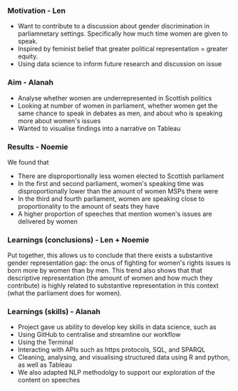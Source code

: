 ### Motivation - Len
* Want to contribute to a discussion about gender discrimination in parliamnetary settings. Specifically how much time women are given to speak.
* Inspired by feminist belief that greater political representation = greater equity. 
* Using data science to inform future research and discussion on issue

### Aim - Alanah
* Analyse whether women are underrepresented in Scottish politics
* Looking at number of women in parliament, whether women get the same chance to speak in debates as men, and about who is speaking more about women's issues
* Wanted to visualise findings into a narrative on Tableau


### Results - Noemie
We found that
* There are disproportionally less women elected to Scottish parliament
* In the first and second parliament, women's speaking time was disproportionally lower than the amount of women MSPs there were
* In the third and fourth parliament, women are speaking close to proportionality to the amount of seats they have
* A higher proportion of speeches that mention women's issues are delivered by women

### Learnings (conclusions) - Len + Noemie
Put together, this allows us to conclude that there exists a substantive gender representation gap: the onus of fighting for women's rights issues is born more by women than by men. This trend also shows that that descriptive representation (the amount of women and how much they contribute) is highly related to substantive representation in this context (what the parliament does for women).


### Learnings (skills) - Alanah
* Project gave us ability to develop key skills in data science, such as
* Using GitHub to centralise and streamline our workflow
* Using the Terminal
* Interacting with APIs such as https protocols, SQL, and SPARQL
* Cleaning, analysing, and visualising structured data using R and python, as well as Tableau
* We also adapted NLP methodolgy to support our exploration of the content on speeches
